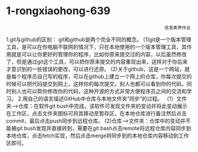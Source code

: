 # 1-rongxiaohong-639
                                                                信息素养作业
1.git与github的区别：
git和github是两个完全不同的概念。
(1)git是一个版本管理工具，是可以在你电脑不联网的情况下，只在本地使用的一个版本管理工具，其作用就是可以让你更好的管理你的程序，比如你原来提交过的内容，以后虽然修改了，但是通过git这个工具，可以把你原来提交的内容重现出来，这样对于你后来才意识到的一些错误的更改，可以进行还原。
(2)关于github，这是一个网站，就是每个程序员自己写的程序，可以在github上建立一个网上的仓库，你每次提交的时候可以把代码提交到网上，这样你的每次提交，别人也都可以看到你的代码，同时别人也可以帮你修改你的代码，这种开源的方式非常方便程序员之间的交流和学习。
2.用自己的语言描述GitHub中仓库与本地文件夹“同步”的过程。
（1）文件夹–>仓库：在软件git bush中完成，该软件可发现文件夹的变动并将此变动展示在工作区，点击文件夹图标可将其移动至暂存区，在本地仓库进行备注然后点击commit，最后点击push同步到远程仓库。
(2)仓库–>文件夹：仓库中的变动并不能被git bush发现并直接转到，需要在git bash点击remote将远程仓库内容同步到本地仓库，点击fetch实现，然后点击merge将同步到的本地仓库内容移动到工作区即可。
